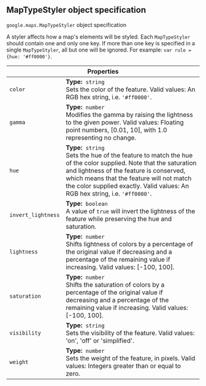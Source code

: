 <h2 id="MapTypeStyler"> MapTypeStyler object specification </h2><p>
<code><span itemprop="path">google.maps</span>.<span itemprop="name">MapTypeStyler</span></code>
object specification
</p><p>A styler affects how a map's elements will be styled. Each <code>MapTypeStyler</code> should contain one and only one key. If more than one key is specified in a single <code>MapTypeStyler</code>, all but one will be ignored. For example: <code>var rule = {hue: '#ff0000'}</code>.</p><div class="devsite-table-wrapper"><table class="properties responsive" summary="interface MapTypeStyler - Properties">
<thead>
<tr><th colspan="2">Properties</th>
</tr></thead>
<tbody>
<tr>
<td><code><span>color</span></code></td>
<td><div><strong>Type:</strong>&nbsp; <code>string</code></div>
<div class="desc">Sets the color of the feature. Valid values: An RGB hex string, i.e. <code>'#ff0000'</code>.</div></td>
</tr>
<tr>
<td><code><span>gamma</span></code></td>
<td><div><strong>Type:</strong>&nbsp; <code>number</code></div>
<div class="desc">Modifies the gamma by raising the lightness to the given power. Valid values: Floating point numbers, [0.01, 10], with 1.0 representing no change.</div></td>
</tr>
<tr>
<td><code><span>hue</span></code></td>
<td><div><strong>Type:</strong>&nbsp; <code>string</code></div>
<div class="desc">Sets the hue of the feature to match the hue of the color supplied. Note that the saturation and lightness of the feature is conserved, which means that the feature will not match the color supplied exactly. Valid values: An RGB hex string, i.e. <code>'#ff0000'</code>.</div></td>
</tr>
<tr>
<td><code><span>invert_lightness</span></code></td>
<td><div><strong>Type:</strong>&nbsp; <code>boolean</code></div>
<div class="desc">A value of <code>true</code> will invert the lightness of the feature while preserving the hue and saturation.</div></td>
</tr>
<tr>
<td><code><span>lightness</span></code></td>
<td><div><strong>Type:</strong>&nbsp; <code>number</code></div>
<div class="desc">Shifts lightness of colors by a percentage of the original value if decreasing and a percentage of the remaining value if increasing. Valid values: [-100, 100].</div></td>
</tr>
<tr>
<td><code><span>saturation</span></code></td>
<td><div><strong>Type:</strong>&nbsp; <code>number</code></div>
<div class="desc">Shifts the saturation of colors by a percentage of the original value if decreasing and a percentage of the remaining value if increasing. Valid values: [-100, 100].</div></td>
</tr>
<tr>
<td><code><span>visibility</span></code></td>
<td><div><strong>Type:</strong>&nbsp; <code>string</code></div>
<div class="desc">Sets the visibility of the feature. Valid values: 'on', 'off' or 'simplified'.</div></td>
</tr>
<tr>
<td><code><span>weight</span></code></td>
<td><div><strong>Type:</strong>&nbsp; <code>number</code></div>
<div class="desc">Sets the weight of the feature, in pixels. Valid values: Integers greater than or equal to zero.</div></td>
</tr>
</tbody>
</table></div>